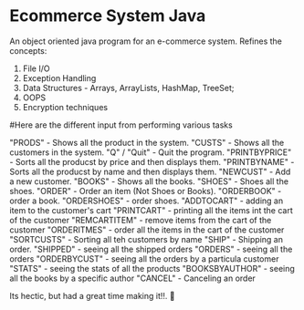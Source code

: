 # Ecommerce System Java
An object oriented java program for an e-commerce system.
Refines the concepts:
1. File I/O
2. Exception Handling
3. Data Structures - Arrays, ArrayLists, HashMap, TreeSet;
4. OOPS 
5. Encryption techniques

#Here are the different input from performing various tasks

"PRODS" - Shows all the product in the system.
"CUSTS" - Shows all the customers in the system.
"Q" / "Quit" - Quit the program.
"PRINTBYPRICE" - Sorts all the producst by price and then displays them.
"PRINTBYNAME" - Sorts all the producst by name and then displays them.
"NEWCUST" - Add a new customer.
"BOOKS" - Shows all the books.
"SHOES" - Shoes all the shoes.
"ORDER" - Order an item (Not Shoes or Books).
"ORDERBOOK" - order a book.
"ORDERSHOES" - order shoes.
"ADDTOCART" - adding an item to the customer's cart
"PRINTCART" - printing all the items int the cart of the customer
"REMCARTITEM" - remove items from the cart of the customer
"ORDERITMES" - order all the items in the cart of the customer
"SORTCUSTS" - Sorting all teh customers by name
"SHIP" - Shipping an order.
"SHIPPED" - seeing all the shipped orders
"ORDERS" - seeing all the orders
"ORDERBYCUST" - seeing all the orders by a particula customer
"STATS" - seeing the stats of all the products
"BOOKSBYAUTHOR" - seeing all the books by a specific author
"CANCEL" - Canceling an order 


Its hectic, but had a great time making it!!.
🤙
